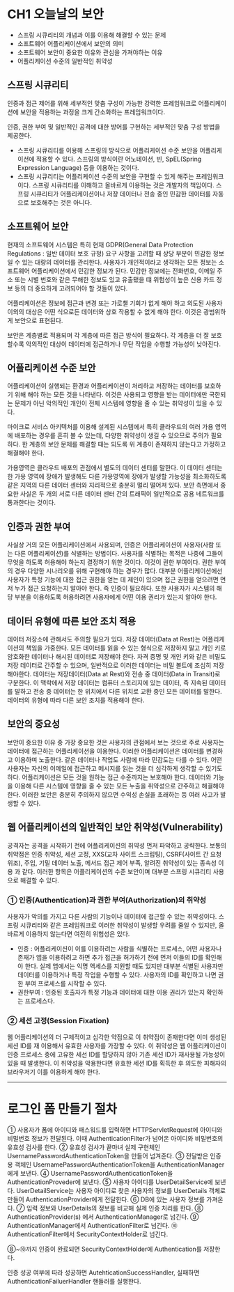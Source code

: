 # CH1 오늘날의 보안
- 스프링 시큐리티의 개념과 이를 이용해 해결할 수 있는 문제
- 소프트웨어 어플리케이션에서 보안의 의미
- 소프트웨어 보안이 중요한 이유와 관심을 가져야하는 이유
- 어플리케이션 수준의 일반적인 취약성

## 스프링 시큐리티
인증과 접근 제어를 위해 세부적인 맞춤 구성이 가능한 강력한 프레임워크로 어플리케이션에 보안을 적용하는 과정을 크게 간소화하는 프레임워크이다.

인증, 권한 부여 및 일반적인 공격에 대한 방어를 구현하는 세부적인 맞춤 구성 방법을 제공한다.

- 스프링 시큐리티를 이용해 스프링의 방식으로 어플리케이션 수준 보안을 어플리케이션에 적용할 수 있다. 스프링의 방식이란 어노테이션, 빈, SpEL(Spring Expression Language) 등을 이용하는 것이다.
- 스프링 시큐리티는 어플리케이션 수준의 보안을 구현할 수 있게 해주는 프레임워크이다. 스프링 시큐리티를 이해하고 올바르게 이용하는 것은 개발자의 책임이다. 스프링 시큐리티가 어플리케이션이나 저장 데이터나 전송 중인 민감한 데이터를 자동으로 보호해주는 것은 아니다.

## 소프트웨어 보안
현재의 소프트웨어 시스템은 특히 현재 GDPR(General Data Protection Regulations : 일반 데이터 보호 규정) 요구 사항을 고려할 때 상당 부분이 민감한 정보일 수 있는 대량의 데이터를 관리한다. 사용자가 개인적이라고 생각하는 모든 정보는 소프트웨어 어플리케이션에서 민감한 정보가 된다. 민감한 정보에는 전화번호, 이메일 주소 또는 시별 번호와 같은 무해한 정보도 있고 유출됐을 떄 위험성이 높은 신용 카드 정보 등의 더 중요하게 고려되어야 할 것들이 있다.

어플리케이션은 정보에 접근과 변경 또는 가로챌 기회가 없게 해야 하고 의도된 사용자 이외의 대상은 어떤 식으로든 데이터와 상호 작용할 수 없게 해야 한다. 이것은 광범위하게 보안으로 표현된다.

보안은 계층별로 적용되며 각 계층에 따른 접근 방식이 필요하다.
각 계층을 더 잘 보호할수록 악의적인 대상이 데이터에 접근하거나 무단 작업을 수행할 가능성이 낮아진다.

## 어플리케이션 수준 보안
어플리케이션이 실행되는 환경과 어플리케이션이 처리하고 저장하는 데이터를 보호하기 위해 해야 하는 모든 것을 나타낸다. 이것은 사용되고 영향을 받는 데이터에만 국한되는 문제가 아닌 악의적인 개인이 전체 시스템에 영향을 줄 수 있는 취약성이 있을 수 있다.

마이크로 서비스 아키텍처를 이용해 설계된 시스템에서 특히 클라우드의 여러 가용 영역에 배포하는 경우를 흔히 볼 수 있는데, 다양한 취약성이 생길 수 있으므로 주의가 필요하다. 한 계층의 보안 문제를 해결할 때는 되도록 위 계층이 존재하지 않는다고 가정하고 해결해야 한다.

가용영역은 클라우드 배포의 관점에서 별도의 데이터 센터를 말한다. 이 데이터 센터는 한 가용 영역에 장애가 발생해도 다른 가용영역에 장애가 발생할 가능성을 최소화하도록 같은 지역의 다른 데이터 센터와 지리적으로 충분히 멀리 떨어져 있다. 보안 측면에서 중요한 사실은 두 개의 서로 다른 데이터 센터 간의 트래픽이 일반적으로 공용 네트워크를 통과한다는 것이다.

## 인증과 권한 부여
사실상 거의 모든 어플리케이션에서 사용되며, 인증은 어플리케이션이 사용자(사람 또는 다른 어플리케이션)를 식별하는 방법이다. 사용자를 식별하는 목적은 나중에 그들이 무엇을 하도록 허용해야 하는지 결정하기 위한 것이다. 이것이 권한 부여이다.
권한 부여의 경우 다양한 시나리오를 위해 구현해야 하는 경우가 많다. 대부분 어플리케이션에선 사용자가 특정 기능에 대한 접근 권한을 얻는 데 제인이 있으며 접근 권한을 얻으려면 먼저 누가 접근 요청하는지 알아야 한다. 즉 인증이 필요하다.
또한 사용자가 시스템의 해당 부분을 이용하도록 허용하려면 사용자에게 어떤 이용 권리가 있는지 알아야 한다.


## 데이터 유형에 따른 보안 조치 적용
데이터 저장소에 관해서도 주의할 필요가 있다. 저장 데이터(Data at Rest)는 어플리케이션의 책임을 가중한다. 모든 데이터를 읽을 수 있는 형식으로 저장하지 말고 개인 키로 암호화한 데이터나 해시된 데이터로 저장해야 한다. 자격 증명 및 개인 키와 같은 비밀도 저장 데이터로 간주할 수 있으며, 일반적으로 이러한 데이터는 비밀 볼트에 조심히 저장해야한다.
데이터는 저장데이터(Data at Rest)와 전송 중 데이터(Data in Transit)로 구분한다. 이 맥락에서 저장 데이터는 컴퓨터 스토리지에 있는 데이터, 즉 지속된 데이터를 말하고 전송 중 데이터는 한 위치에서 다른 위치로 교환 중인 모든 데이터를 말한다. 데이터의 유형에 따라 다른 보안 조치를 적용해야 한다.

## 보안의 중요성
보안이 중요한 이유 중 가장 중요한 것은 사용자의 관점에서 보는 것으로 주로 사용자는 데이터에 접근하는 어플리케이션을 이용한다. 이러한 어플리케이션은 데이터를 변경하고 이용하며 노출한다. 같은 데이터나 작업도 사람에 따라 민감도는 다를 수 있다. 어떤 사용자는 자신의 이메일에 접근하고 메시지를 읽는 것을 더 심각하게 생각할 수 있기도 하다. 어플리케이션은 모든 것을 원하는 접근 수준까지는 보호해야 한다. 데이터와 기능을 이용해 다른 시스템에 영향을 줄 수 있는 모든 누출을 취약성으로 간주하고 해결해야 한다.
이러한 보안은 충분히 주의하지 않으면 수익성 손실을 초래하는 등 여러 사고가 발생할 수 있다.

## 웹 어플리케이션의 일반적인 보안 취약성(Vulnerability)
공격자는 공격을 시작하기 전에 어플리케이션의 취약성 먼저 파악하고 공략한다.
보통의 취약점은 인증 취약성, 세션 고정, XXS(교차 사이트 스크립팅), CSRF(사이트 간 요청 위조), 주입, 기밀 데이터 노출, 메서드 접근 제어 부족, 알려진 취약성이 있는 종속성 이용 과 같다. 이러한 항목은 어플리케이션의 수준 보안이며 대부분 스프링 시큐리티 사용으로 해결할 수 있다.

### ① 인증(Authentication)과 권한 부여(Authorization)의 취약성
사용자가 악의를 가지고 다른 사람의 기능이나 데이터에 접근할 수 있는 취약성이다. 스프링 시큐리티와 같은 프레임워크로 이러한 취약성이 발생할 우려를 줄일 수 있지만, 올바르게 이용하지 않는다면 여전히 위험성은 있다. 

- 인증 : 
어플리케이션이 이를 이용하려는 사람을 식별하는 프로세스, 어떤 사용자나 존재가 앱을 이용하려고 하면 추가 접근을 허가하기 전에 먼저 이들의 ID를 확인해야 한다. 실제 앱에서는 익명 액세스를 지원할 때도 있지만 대부분 식별된 사용자만 데이터를 이용하거나 특정 작업을 수행할 수 있다. 사용자의 ID를 확인하고 나면 권한 부여 프로세스를 시작할 수 있다.
- 권한부여 : 
인증된 호출자가 특정 기능과 데이터에 대한 이용 권리가 있는지 확인하는 프로세스다.

### ② 세션 고정(Session Fixation)
웹 어플리케이션의 더 구체적이고 심각한 약점으로 이 취약점이 존재한다면 이미 생성된 세션 ID를 재 이용해서 유효한 사용자를 가장할 수 있다. 이 취약성은 웹 어플리케이션이 인증 프로세스 중에 고유한 세선 ID를 할당하지 않아 기존 세션 ID가 재사용될 가능성이 있을 때 발생한다. 이 취약성을 악용한다면 유효한 세션 ID를 획득한 후 의도한 피해자의 브라우저기 이를 이용하게 해야 한다.


---

# 로그인 폼 만들기 절차
① 사용자가 폼에 아이디와 패스워드를 입력하면 HTTPServletRequest에 아이디와 비밀번호 정보가 전달된다. 이때 AuthenticationFilter가 넘어온 아이디와 비밀번호의 유효성 검사를 한다.
② 유효성 검사가 끝마녀 실제 구현체인 UsernamePasswordAuthenticationToken을 만들어 넘겨준다.
③ 전달받은 인증용 객체인 UsernamePasswordAuthenticationToken을 AuthenticationManager에게 보낸다.
④ UsernamePasswordAuthenticationToken을 AuthenticationProveder에 보낸다.
⑤ 사용자 아이디를 UserDetailService에 보낸다. UserDetailService는 사용자 아이디로 찾은 사용자의 정보를 UserDetails 객체로 만들어 AuthenticationProvider에게 전달한다.
⑥ DB에 있는 사용자 정보를 가져온다.
⑦ 입력 정보와 UserDetails의 정보를 비교해 실제 인증 처리를 한다.
⑧ AuthenticationProvider(s) 에서 AuthenticationManager<interface>로 넘긴다.
⑨ AuthenticationManager<interface>에서 AuthenticationFilter로 넘긴다.
⑩ AuthenticationFilter에서 SecurityContextHolder로 넘긴다.
  
⑧~⑩까지 인증이 완료되면 SecurityContextHolder에 Authentication를 저장한다.

인증 성공 여부에 따라 성공하면 AutehticationSuccessHandler, 실패하면 AuthenticationFailuerHandler 핸들러를 실행한다.
